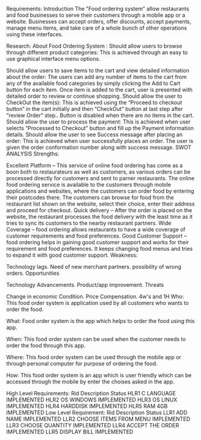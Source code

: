 Requirements:
Introduction The "Food ordering system" allow restaurants and food businesses to serve their customers through a mobile app or a website. Businesses can accept orders, offer discounts, accept payments, manage menu items, and take care of a whole bunch of other operations using these interfaces.

Research:
About Food Ordering System : Should allow users to browse through different product categories: This is achieved through an easy to use graphical interface menu options.

Should allow users to save items to the cart and view detailed information about the order: The users can add any number of items to the cart from any of the available food categories by simply clicking the Add to Cart button for each item. Once item is added to the cart, user is presented with detailed order to review or continue shopping.
Should allow the user to CheckOut the item(s): This is achieved using the “Proceed to checkout button” in the cart initially and then “CheckOut” button at last step after “review Order” step.. Button is disabled when there are no items in the cart.
Should allow the user to process the payment: This is achieved when user selects “Processed to Checkout” button and fill up the Payment information details.
Should allow the user to see Success message after placing an order: This is achieved when user successfully places an order. The user is given the order conformation number along with success message.
SWOT ANALYSIS
Strengths:

Excellent Platform – This service of online food ordering has come as a boon both to restaurateurs as well as customers, as various orders can be processed directly for customers and sent to parner restaurants. The online food ordering service is available to the customers through mobile applications and websites, where the customers can order food by entering their postcodes there. The customers can browse for food from the restaurant list shown on the website, select their choice, enter their address and proceed for checkout.
Quick delivery – After the order is placed on the website, the restaurant processes the food delivery with the least time as it tries to sync its customers to the nearby restaurant partners.
Wide Coverage – food ordering allows restaurants to have a wide coverage of customer requirements and food preferences.
Good Customer Support – food ordering helps in gaining good customer support and works for their requirement and food preferences. It keeps changing food menus and tries to expand it with good customer support.
Weakness:

Technology lags.
Need of new merchant partners.
possibility of wrong orders.
Opportunities

Technology Advancements.
Product/app improvement.
Threats

Change in economic Condition.
Price Compensation.
4w's and 1H
Who: This food order system is application used by all customers who wants to order the food.

What: Food order system is the app which helps to order the food using this app.

When: This food order system can be used when the customer needs to order the food through this app.

Where: This food order system can be used through the mobile app or through personal computer for purpose of ordering the food.

How: This food order system is an app which is user friendly which can be accessed through the mobile by enter the choises asked in the app.

High Level Requirements:
    Rid                     Description            Status
    HLR1                    C LANGUAGE          IMPLEMENTED
    HLR2                    OS WINDOWS          IMPLEMENTED
    HLR3                    OS LINUX            IMPLEMENTED
    HLR4                    HARDDISK            IMPLEMENTED
    HLR5                    RAM 4GB             IMPLEMENTED
Low Level Requirement:
    Rid                    Description            Status
    LLR1                    ADD NAME            IMPLEMENTED
    LLR2              CHOOSE ITEMS FROM MENU    IMPLEMENTED
    LLR3                  CHOOSE QUANTITY       IMPLEMENTED
    LLR4                 ACCEPT THE ORDER       IMPLEMENTED
    LLR5                   DISPLAY BILL         IMPLEMENTED
